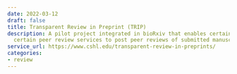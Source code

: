 ```yaml
---
date: 2022-03-12
draft: false
title: Transparent Review in Preprint (TRIP)
description: A pilot project integrated in bioRxiv that enables certain journals and
  certain peer review services to post peer reviews of submitted manuscripts.
service_url: https://www.cshl.edu/transparent-review-in-preprints/
categories:
- review
---
```



